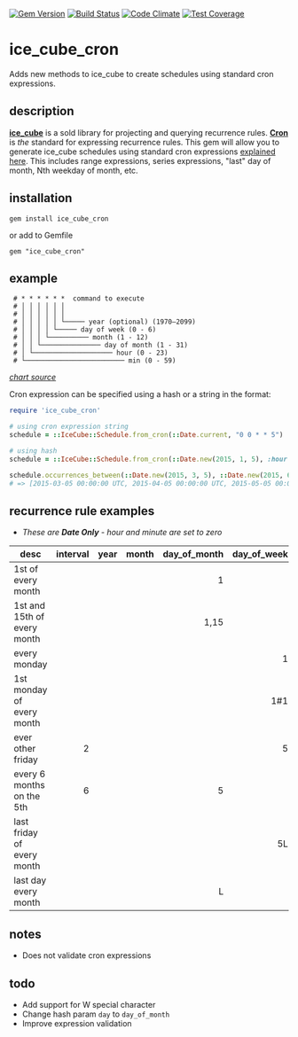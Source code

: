 [![Gem Version](https://badge.fury.io/rb/ice_cube_cron.svg)](https://badge.fury.io/rb/ice_cube_cron) [![Build Status](https://travis-ci.org/mattnichols/ice_cube_cron.svg?branch=master)](https://travis-ci.org/mattnichols/ice_cube_cron) [![Code Climate](https://codeclimate.com/github/mattnichols/ice_cube_cron/badges/gpa.svg)](https://codeclimate.com/github/mattnichols/ice_cube_cron) [![Test Coverage](https://codeclimate.com/github/mattnichols/ice_cube_cron/badges/coverage.svg)](https://codeclimate.com/github/mattnichols/ice_cube_cron/coverage)

# ice_cube_cron

Adds new methods to ice_cube to create schedules using standard cron expressions.

## description

**[ice_cube](https://github.com/seejohnrun/ice_cube)** is a sold library for projecting and querying recurrence rules. **[Cron](https://en.wikipedia.org/wiki/Cron)** is _the_ standard for expressing recurrence rules. This gem will allow you to generate ice_cube schedules using standard cron expressions [explained here](https://en.wikipedia.org/wiki/Cron). This includes range expressions, series expressions, "last" day of month, Nth weekday of month, etc.

## installation

    gem install ice_cube_cron

or add to Gemfile

    gem "ice_cube_cron"

## example

```
 # * * * * * *  command to execute
 # │ │ │ │ │ │
 # │ │ │ │ │ │
 # │ │ │ │ │ └───── year (optional) (1970–2099)
 # │ │ │ │ └───── day of week (0 - 6)
 # │ │ │ └────────── month (1 - 12)
 # │ │ └─────────────── day of month (1 - 31)
 # │ └──────────────────── hour (0 - 23)
 # └───────────────────────── min (0 - 59)
```

*[chart source](https://en.wikipedia.org/wiki/Cron)*


Cron expression can be specified using a hash or a string in the format:

```ruby
require 'ice_cube_cron'

# using cron expression string
schedule = ::IceCube::Schedule.from_cron(::Date.current, "0 0 * * 5")

# using hash
schedule = ::IceCube::Schedule.from_cron(::Date.new(2015, 1, 5), :hour => 0, :minute => 0, :day_of_month => 5)

schedule.occurrences_between(::Date.new(2015, 3, 5), ::Date.new(2015, 6, 5))
# => [2015-03-05 00:00:00 UTC, 2015-04-05 00:00:00 UTC, 2015-05-05 00:00:00 UTC, 2015-06-05 00:00:00 UTC]
```

## recurrence rule examples

* *These are __Date Only__ - hour and minute are set to zero*

|desc|interval|year|month|day_of_month|day_of_week|
|----|-------:|---:|----:|--:|------:|
|1st of every month||||1||
|1st and 15th of every month||||1,15||
|every monday|||||1|
|1st monday of every month|||||1#1|
|ever other friday|2||||5|
|every 6 months on the 5th|6|||5||
|last friday of every month|||||5L|
|last day every month||||L||

## notes
- Does not validate cron expressions

## todo
- Add support for W special character
- Change hash param `day` to `day_of_month`
- Improve expression validation
